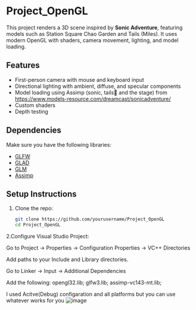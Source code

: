 # Project_OpenGL

This project renders a 3D scene inspired by **Sonic Adventure**, featuring models such as Station Square Chao Garden and Tails (Miles). It uses modern OpenGL with shaders, camera movement, lighting, and model loading.

## Features

- First-person camera with mouse and keyboard input
- Directional lighting with ambient, diffuse, and specular components
- Model loading using Assimp (sonic, tails🦊 and the stage) from https://www.models-resource.com/dreamcast/sonicadventure/
- Custom shaders
- Depth testing

## Dependencies

Make sure you have the following libraries:

- [GLFW](https://www.glfw.org/)
- [GLAD](https://glad.dav1d.de/)
- [GLM](https://github.com/g-truc/glm)
- [Assimp](https://github.com/assimp/assimp)

## Setup Instructions

1. Clone the repo:

   ```bash
   git clone https://github.com/yourusername/Project_OpenGL
   cd Project_OpenGL
   
2.Configure Visual Studio Project:

Go to Project → Properties → Configuration Properties → VC++ Directories

Add paths to your Include and Library directories.

Go to Linker → Input → Additional Dependencies

Add the following: opengl32.lib; glfw3.lib; assimp-vc143-mt.lib;

I used Acitve(Debug) configaration and all platforms but you can use whatever works for you 
![image](https://github.com/user-attachments/assets/97a9f7d0-d2ce-4066-a57c-0608d03fe5fd)
